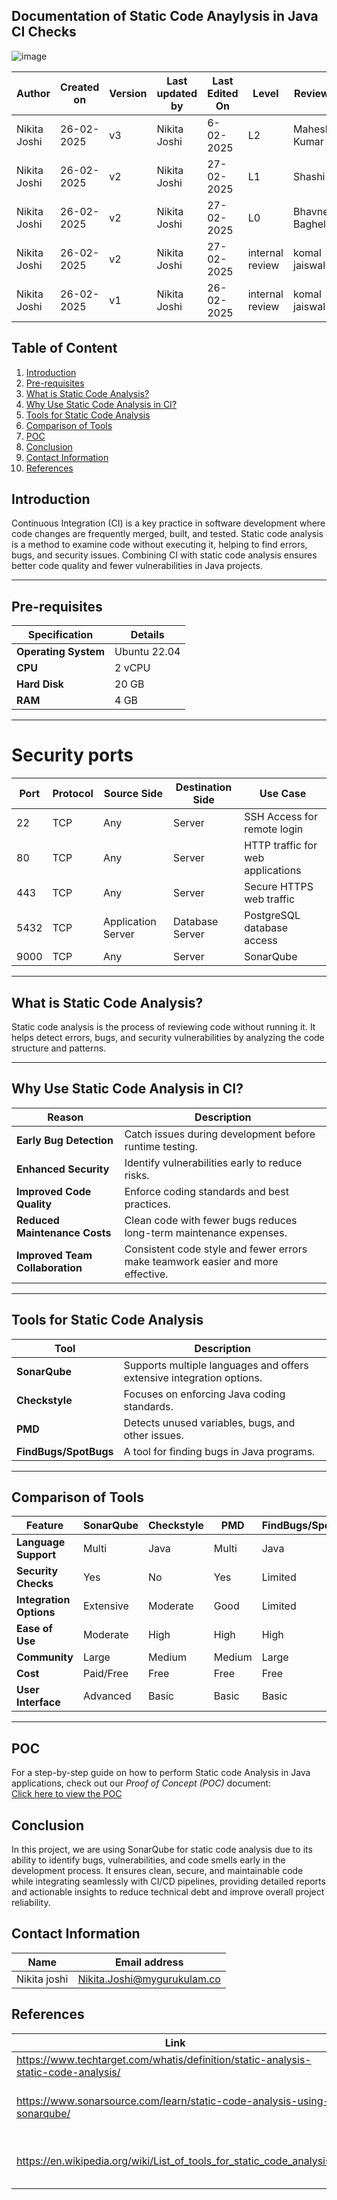 

## **Documentation of Static Code Anaylysis in Java CI Checks**

![image](https://github.com/user-attachments/assets/b164d7bc-c70a-4c68-a5d6-5f6e7d6e6b09)

| **Author** | **Created on** | **Version** | **Last updated by**|**Last Edited On**|**Level** |**Reviewer** |
|------------|---------------------------|-------------|----------------|-----|-------------|-------------|
| Nikita Joshi|  26-02-2025           | v3        | Nikita Joshi    |6-02-2025    |  L2 | Mahesh Kumar
| Nikita Joshi|  26-02-2025           | v2         | Nikita Joshi    |27-02-2025    |  L1 | Shashi | 
| Nikita Joshi|  26-02-2025           | v2         | Nikita Joshi    |27-02-2025    |  L0 | Bhavnesh  Baghel | 
| Nikita Joshi|  26-02-2025           | v2         | Nikita Joshi    |27-02-2025    |  internal review | komal jaiswal | 
| Nikita Joshi|  26-02-2025           | v1         | Nikita Joshi    |26-02-2025    |  internal review | komal jaiswal | 


## **Table of Content**
1. [Introduction](#introduction)
2. [Pre-requisites](#pre-requisites)
3. [What is Static Code Analysis?](#what-is-static-code-analysis)
4. [Why Use Static Code Analysis in CI?](#why-use-static-code-analysis-in-ci)
5. [Tools for Static Code Analysis](#tools-for-static-code-analysis)
6. [Comparison of Tools](#comparison-of-tools)
7. [POC](#poc)
8. [Conclusion](#conclusion)
9. [Contact Information](#contact-information)
10. [References](#references)


## **Introduction**


Continuous Integration (CI) is a key practice in software development where code changes are frequently merged, built, and tested. Static code analysis is a method to examine code without executing it, helping to find errors, bugs, and security issues. Combining CI with static code analysis ensures better code quality and fewer vulnerabilities in Java projects.
___
## **Pre-requisites**


| **Specification**      | **Details**         |
|-------------------------|---------------------|
| **Operating System**    | Ubuntu 22.04      |
| **CPU**                | 2 vCPU             |
| **Hard Disk**             | 20 GB              |
| **RAM**                | 4 GB               |

--- 

# Security ports

| **Port** | **Protocol** | **Source Side**    | **Destination Side** | **Use Case**                     |
|----------|--------------|--------------------|-----------------------|-----------------------------------|
| 22       | TCP          | Any                | Server               | SSH Access for remote login      |
| 80       | TCP          | Any                | Server               | HTTP traffic for web applications|
| 443      | TCP          | Any                | Server               | Secure HTTPS web traffic         |
| 5432     | TCP          | Application Server | Database Server      | PostgreSQL database access       |
| 9000     | TCP          | Any                | Server               |  SonarQube |


___

## **What is Static Code Analysis?**
Static code analysis is the process of reviewing code without running it. It helps detect errors, bugs, and security vulnerabilities by analyzing the code structure and patterns.

---

## **Why Use Static Code Analysis in CI?**

| **Reason**              | **Description**                                                                 |
|--------------------------|---------------------------------------------------------------------------------|
| **Early Bug Detection**  | Catch issues during development before runtime testing.                         |
| **Enhanced Security**    | Identify vulnerabilities early to reduce risks.                                |
| **Improved Code Quality**| Enforce coding standards and best practices.                                   |
| **Reduced Maintenance Costs** |	Clean code with fewer bugs reduces long-term maintenance expenses.|
|**Improved Team Collaboration** |	Consistent code style and fewer errors make teamwork easier and more effective.|

---

## **Tools for Static Code Analysis**

| **Tool**               | **Description**                                                                 |
|-------------------------|---------------------------------------------------------------------------------|
| **SonarQube**           | Supports multiple languages and offers extensive integration options.           |
| **Checkstyle**          | Focuses on enforcing Java coding standards.                                    |
| **PMD**                 | Detects unused variables, bugs, and other issues.                              |
| **FindBugs/SpotBugs**   | A tool for finding bugs in Java programs.                                      |

---



## **Comparison of Tools**

| **Feature**            | **SonarQube** | **Checkstyle** | **PMD** | **FindBugs/SpotBugs** |
|-------------------------|---------------|----------------|---------|-----------------------|
| **Language Support**    | Multi         | Java           | Multi   | Java                  |
| **Security Checks**     | Yes           | No             | Yes     | Limited               |
| **Integration Options** | Extensive     | Moderate       | Good    | Limited               |
| **Ease of Use**         | Moderate      | High           | High    | High                  |
| **Community**           | Large         | Medium         | Medium  | Large                 |
| **Cost**                | Paid/Free     | Free           | Free    | Free                  |
| **User Interface**      | Advanced      | Basic          | Basic   | Basic                 |

___
## **POC**
For a step-by-step guide on how to perform Static code Analysis in Java applications, check out our *Proof of Concept (POC)* document:  
[Click here to view the POC](https://github.com/snaatak-Zero-Downtime-Crew/Documentation/blob/Nikita-SCRUM-70/Application%20CI%20Design/Java%20CI%20Checks/Static%20Code%20Analysis/POC/README.md)

## **Conclusion**

In this project, we are using SonarQube for static code analysis due to its ability to identify bugs, vulnerabilities, and code smells early in the development process. It ensures clean, secure, and maintainable code while integrating seamlessly with CI/CD pipelines, providing detailed reports and actionable insights to reduce technical debt and improve overall project reliability.



## **Contact Information**

| **Name** | **Email address**            
|----------|-------------------------------|
| Nikita joshi    | Nikita.Joshi@mygurukulam.co |



## **References**

| **Link** | **Description** |
|------------------------------------------------------|------------------|
| https://www.techtarget.com/whatis/definition/static-analysis-static-code-analysis/| Static Code Anlyasis |
|https://www.sonarsource.com/learn/static-code-analysis-using-sonarqube/| SonarQube for Static Code Analysis |
|https://en.wikipedia.org/wiki/List_of_tools_for_static_code_analysis/|List of Static Code Analysis Tools|
